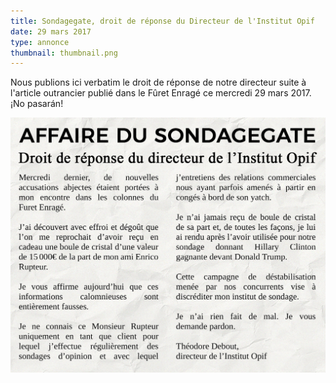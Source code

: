 ```yaml
---
title: Sondagegate, droit de réponse du Directeur de l'Institut Opif
date: 29 mars 2017
type: annonce
thumbnail: thumbnail.png
---
```


Nous publions ici verbatim le droit de réponse de notre directeur suite à l'article outrancier publié dans le Fûret Enragé ce mercredi 29 mars 2017. ¡No pasarán!

[![Droit de réponse du Directeur de l'Institut Opif](annonce-sondagegate.png)](annonce-sondagegate.png)
